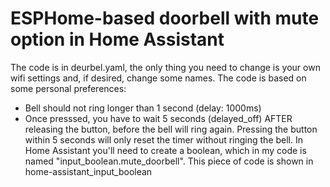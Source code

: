 # ESPHome-based doorbell with mute option in Home Assistant
The code is in deurbel.yaml, the only thing you need to change is your own wifi settings and, if desired, change some names.
The code is based on some personal preferences:
* Bell should not ring longer than 1 second (delay: 1000ms)
* Once presssed, you have to wait 5 seconds (delayed_off) AFTER releasing the button, before the bell will ring again. Pressing the button within 5 seconds will only reset the timer without ringing the bell.
In Home Assistant you'll need to create a boolean, which in my code is named "input_boolean.mute_doorbell". This piece of code is shown in home-assistant_input_boolean
